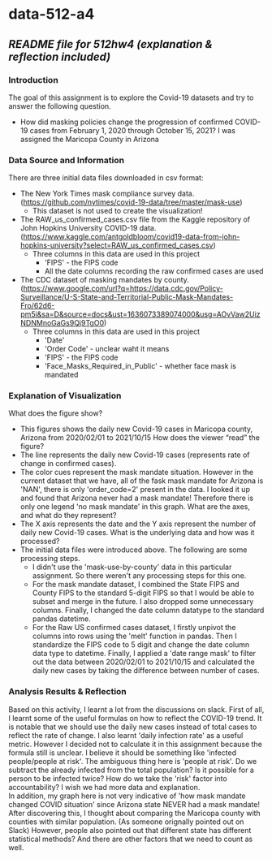 # data-512-a4
*README file for 512hw4 (explanation & reflection included)*
---

### Introduction <br>
The goal of this assignment is to explore the Covid-19 datasets and try to answer the following question.
- How did masking policies change the progression of confirmed COVID-19 cases from February 1, 2020 through October 15, 2021?
I was assigned the Maricopa County in Arizona

### Data Source and Information <br>
There are three initial data files downloaded in csv format:<br>
- The New York Times mask compliance survey data. (https://github.com/nytimes/covid-19-data/tree/master/mask-use)
  - This dataset is not used to create the visualization!
- The RAW_us_confirmed_cases.csv file from the Kaggle repository of John Hopkins University COVID-19 data.(https://www.kaggle.com/antgoldbloom/covid19-data-from-john-hopkins-university?select=RAW_us_confirmed_cases.csv)
  - Three columns in this data are used in this project
    - 'FIPS' - the FIPS code 
    - All the date columns recording the raw confirmed cases are used
- The CDC dataset of masking mandates by county. (https://www.google.com/url?q=https://data.cdc.gov/Policy-Surveillance/U-S-State-and-Territorial-Public-Mask-Mandates-Fro/62d6-pm5i&sa=D&source=docs&ust=1636073389074000&usg=AOvVaw2UizNDNMnoGaGs9Qj9TgO0)
  - Three columns in this data are used in this project
    - 'Date'
    - 'Order Code' - unclear waht it means
    - 'FIPS' - the FIPS code 
    - 'Face_Masks_Required_in_Public' - whether face mask is mandated

### Explanation of Visualization <br>
What does the figure show? 
- This figures shows the daily new Covid-19 cases in Maricopa county, Arizona from 2020/02/01 to 2021/10/15
How does the viewer “read” the figure? 
- The line represents the daily new Covid-19 cases (represents rate of change in confirmed cases).
- The color cues represent the mask mandate situation. However in the current dataset that we have, all of the fask mask mandate for Arizona is 'NAN', there is only 'order_code=2' present in the data. I looked it up and found that Arizona never had a mask mandate! Therefore there is only one legend 'no mask mandate' in this graph.
What are the axes, and what do they represent?
- The X axis represents the date and the Y axis represent the number of daily new Covid-19 cases.
What is the underlying data and how was it processed?
- The initial data files were introduced above. The following are some processing steps.
  - I didn't use the 'mask-use-by-county' data in this particular assignment. So there weren't any processing steps for this one.
  - For the mask mandate dataset, I combined the State FIPS and County FIPS to the standard 5-digit FIPS so that I would be able to subset and merge in the future. I also dropped some unnecessary columns. Finally, I changed the date column datatype to the standard pandas datetime.
  - For the Raw US confirmed cases dataset, I firstly unpivot the columns into rows using the 'melt' function in pandas. Then I standardize the FIPS code to 5 digit and change the date column data type to datetime. Finally, I applied a 'date range mask' to filter out the data between 2020/02/01 to 2021/10/15 and calculated the daily new cases by taking the difference between number of cases.

### Analysis Results & Reflection <br>
Based on this activity, I learnt a lot from the discussions on slack. First of all, I learnt some of the useful formulas on how to reflect the COVID-19 trend. It is notable that we should use the daily new cases instead of total cases to reflect the rate of change. I also learnt 'daily infection rate' as a useful metric. However I decided not to calculate it in this assignment because the formula still is unclear. I believe it should be something like 'infected people/people at risk'. The ambiguous thing here is 'people at risk'. Do we subtract the already infected from the total population? Is it possible for a person to be infected twice? How do we take the 'risk' factor into accountability? I wish we had more data and explanation. <br>
In addition, my graph here is not very indicative of 'how mask mandate changed COVID situation' since Arizona state NEVER had a mask mandate! After discovering this, I thought about comparing the Maricopa county with counties with similar population. (As someone orignally pointed out on Slack) However, people also pointed out that different state has different statistical methods? And there are other factors that we need to count as well.

